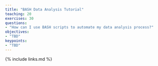 ```yaml
---
title: "BASH Data Analysis Tutorial"
teaching: 20
exercises: 30
questions:
- "How can I use BASH scripts to automate my data analysis process?"
objectives:
- "TBD"
keypoints:
- "TBD"
---
```




{% include links.md %}
